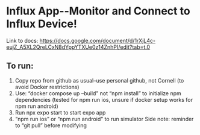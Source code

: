# Influx App--Monitor and Connect to Influx Device!

Link to docs: https://docs.google.com/document/d/1rXjL4c-eujZ_A5XL2QreLCxN8dYppYTXUe0z14ZnhPI/edit?tab=t.0

## To run:
1. Copy repo from github as usual–use personal github, not Cornell (to avoid Docker restrictions)
2. Use: “docker compose up –build” not “npm install” to initialize npm dependencies (tested for npm run ios, unsure if docker setup works for npm run android)
3. Run npx expo start to start expo app
4. “npm run ios” or “npm run android” to run simulator
Side note: reminder to “git pull” before modifying


